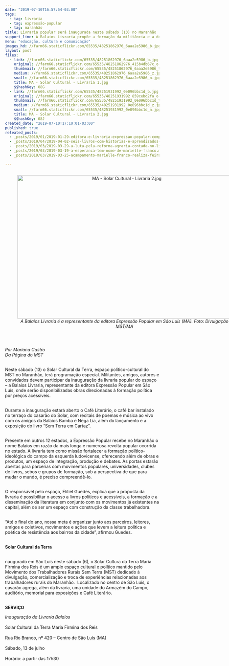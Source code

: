 ```yaml
---
date: "2019-07-10T16:57:54-03:00"
tags:
  - tag: livraria
  - tag: expressão-popular
  - tag: maranhão
title: Livraria popular será inaugurada neste sábado (13) no Maranhão
support_line: A Balaios Livraria propõe a formação da militância e a democratização do saber à classe trabalhadora
menu: "educação, cultura e comunicação"
images_hd: //farm66.staticflickr.com/65535/48251862976_6aaa2e5986_b.jpg
layout: post
files:
  - link: //farm66.staticflickr.com/65535/48251862976_6aaa2e5986_b.jpg
    original: //farm66.staticflickr.com/65535/48251862976_415b4db67c_o.jpg
    thumbnail: //farm66.staticflickr.com/65535/48251862976_6aaa2e5986_t.jpg
    medium: //farm66.staticflickr.com/65535/48251862976_6aaa2e5986_z.jpg
    small: //farm66.staticflickr.com/65535/48251862976_6aaa2e5986_n.jpg
    title: MA - Solar Cultural - Livraria 1.jpg
    $$hashKey: 08G
  - link: //farm66.staticflickr.com/65535/48251931992_0e096bbc1d_b.jpg
    original: //farm66.staticflickr.com/65535/48251931992_859cebd2fa_o.jpg
    thumbnail: //farm66.staticflickr.com/65535/48251931992_0e096bbc1d_t.jpg
    medium: //farm66.staticflickr.com/65535/48251931992_0e096bbc1d_z.jpg
    small: //farm66.staticflickr.com/65535/48251931992_0e096bbc1d_n.jpg
    title: MA - Solar Cultural - Livraria 2.jpg
    $$hashKey: 08J
created_date: "2019-07-10T17:10:01-03:00"
published: true
releated_posts:
  - _posts/2019/01/2019-01-29-editora-e-livraria-expressao-popular-completa-20-anos-na-batalha-do-saber.md
  - _posts/2019/04/2019-04-02-seis-livros-com-historias-e-aprendizados-para-criancada.md
  - _posts/2019/03/2019-03-29-a-luta-pela-reforma-agraria-contada-no-livro-sem-terra-em-cartaz.md
  - _posts/2019/03/2019-03-19-a-esperanca-tem-nome-de-marielle-franco.md
  - _posts/2019/03/2019-03-25-acampamento-marielle-franco-realiza-feira-no-maranhao.md

---
```

<div style="text-align:center">
<figure class="image" style="display:inline-block"><img alt="MA - Solar Cultural - Livraria 2.jpg" height="469" src="//farm66.staticflickr.com/65535/48251931992_0e096bbc1d_b.jpg" width="700" />
<figcaption><em>A Balaios Livraria &eacute; a representante da editora Express&atilde;o Popular em S&atilde;o Lu&iacute;s (MA). Foto: Divulga&ccedil;&atilde;o MST/MA</em></figcaption>
</figure>
</div>

<p>&nbsp;</p>

<p><em>Por Mariana Castro<br />
Da P&aacute;gina do MST</em></p>

<p><br />
Neste s&aacute;bado (13) o Solar Cultural da Terra, espa&ccedil;o pol&iacute;tico-cultural do MST no Maranh&atilde;o, ter&aacute; programa&ccedil;&atilde;o especial. Militantes, amigos, autores e convidados devem participar da inaugura&ccedil;&atilde;o da livraria popular do espa&ccedil;o &ndash; a Balaios Livraria, representante da editora Express&atilde;o Popular em S&atilde;o Lu&iacute;s, onde ser&atilde;o disponibilizadas obras direcionadas &agrave; forma&ccedil;&atilde;o pol&iacute;tica por pre&ccedil;os acess&iacute;veis.&nbsp;<br />
&nbsp;</p>

<p>Durante a inaugura&ccedil;&atilde;o estar&aacute; aberto o Caf&eacute; Liter&aacute;rio, o caf&eacute; bar instalado no terra&ccedil;o do casar&atilde;o do Solar, com recitais de poemas e m&uacute;sica ao vivo com os amigos da Balaios Bamba e Nega Lia, al&eacute;m do&nbsp;lan&ccedil;amento e a exposi&ccedil;&atilde;o do livro &ldquo;Sem Terra em Cartaz&rdquo;.</p>

<p><br />
Presente em outros 12 estados, a Express&atilde;o Popular recebe&nbsp;no Maranh&atilde;o&nbsp;o nome Balaios em raz&atilde;o da mais longa e numerosa revolta popular ocorrida no estado. A livraria tem como miss&atilde;o fortalecer a forma&ccedil;&atilde;o pol&iacute;tico-ideol&oacute;gica do campo da esquerda ludovicense, oferecendo al&eacute;m de obras e produtos, um espa&ccedil;o de integra&ccedil;&atilde;o, produ&ccedil;&atilde;o e debates. As portas estar&atilde;o abertas para parcerias com movimentos populares, universidades, clubes de livros, sebos e grupos de forma&ccedil;&atilde;o, sob a perspectiva de que para mudar o mundo, &eacute; preciso compreend&ecirc;-lo.</p>

<p><br />
O respons&aacute;vel pelo espa&ccedil;o, Elitiel Guedes, explica que a proposta da livraria &eacute; possibilitar o acesso a livros pol&iacute;ticos e acess&iacute;veis, a forma&ccedil;&atilde;o e a dissemina&ccedil;&atilde;o da literatura em conjunto com os movimentos j&aacute; existentes na capital, al&eacute;m de ser um espa&ccedil;o com constru&ccedil;&atilde;o da classe trabalhadora.</p>

<p><br />
&ldquo;At&eacute; o final do ano, nossa meta &eacute; organizar junto aos parceiros, leitores, amigos e coletivos, movimentos e a&ccedil;&otilde;es que levem a leitura pol&iacute;tica e po&eacute;tica de resist&ecirc;ncia aos bairros da cidade&rdquo;, afirmou Guedes.</p>

<p><br />
<strong>Solar Cultural da Terra </strong></p>

<p><br />
naugurado em S&atilde;o Lu&iacute;s neste s&aacute;bado (6), o Solar Cultura da Terra Maria Firmina dos Reis &eacute; um amplo espa&ccedil;o cultural e pol&iacute;tico mantido pelo Movimento dos Trabalhadores Rurais Sem Terra (MST) dedicado &agrave; divulga&ccedil;&atilde;o, comercializa&ccedil;&atilde;o e troca de experi&ecirc;ncias relacionadas aos trabalhadores rurais do Maranh&atilde;o.&nbsp; Localizado no centro de S&atilde;o Lu&iacute;s, o casar&atilde;o agrega, al&eacute;m da livraria, uma unidade do Armaz&eacute;m do Campo, audit&oacute;rio, memorial para exposi&ccedil;&otilde;es e Caf&eacute; Liter&aacute;rio.<br />
&nbsp;</p>

<p><strong>SERVI&Ccedil;O</strong></p>

<p><em>Inaugura&ccedil;&atilde;o da Livraria Balaios&nbsp;</em><br />
<br />
Solar Cultural da Terra Maria Firmina dos Reis<br />
<br />
Rua Rio Branco, n&ordm; 420 &ndash; Centro de S&atilde;o Lu&iacute;s (MA)<br />
<br />
S&aacute;bado, 13 de julho<br />
<br />
Hor&aacute;rio: a partir das 17h30</p>

<p>&nbsp;</p>
